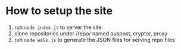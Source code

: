 # How to setup the site

1. run `node index.js` to server the site
2. clone repositories under /repo/ named auspost, cryptor, proxy
3. run `node walk.js` to generate the JSON files for serving repo files